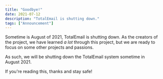 ```yaml
---
title: "Goodbye!"
date: 2021-07-12
description: "TotalEmail is shutting down."
tags: ["Announcement"]
---
```


Sometime is August of 2021, TotalEmail is shutting down. As the creators of the project, we have learned *a lot* through this project, but we are ready to focus on some other projects and passions.

As such, we will be shutting down the TotalEmail system sometime in August 2021.

If you're reading this, thanks and stay safe!
